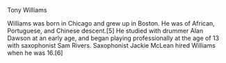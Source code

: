 Tony Williams

Williams was born in Chicago and grew up in Boston. He was of African, Portuguese, and Chinese descent.[5] He studied with drummer Alan Dawson at an early age, and began playing professionally at the age of 13 with saxophonist Sam Rivers. Saxophonist Jackie McLean hired Williams when he was 16.[6]

